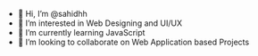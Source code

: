 - 👋 Hi, I’m @sahidhh
- 👀 I’m interested in Web Designing and UI/UX
- 🌱 I’m currently learning JavaScript
- 💞️ I’m looking to collaborate on Web Application based Projects

<!---
sahidhh/sahidhh is a ✨ special ✨ repository because its `README.md` (this file) appears on your GitHub profile.
You can click the Preview link to take a look at your changes.
--->
